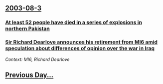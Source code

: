 ## [2003-08-3](/news/2003/08/3/index.md)

### [ At least 52 people have died in a series of explosions in northern Pakistan ](/news/2003/08/3/at-least-52-people-have-died-in-a-series-of-explosions-in-northern-pakistan.md)
### [ Sir Richard Dearlove announces his retirement from MI6 amid speculation about differences of opinion over the war in Iraq ](/news/2003/08/3/sir-richard-dearlove-announces-his-retirement-from-mi6-amid-speculation-about-differences-of-opinion-over-the-war-in-iraq.md)
_Context: MI6, Richard Dearlove_

## [Previous Day...](/news/2003/08/2/index.md)

